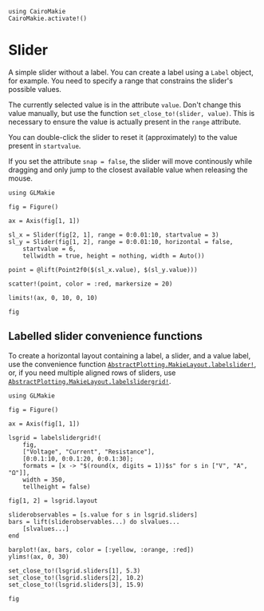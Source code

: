 ```@eval
using CairoMakie
CairoMakie.activate!()
```

# Slider

A simple slider without a label. You can create a label using a `Label` object,
for example. You need to specify a range that constrains the slider's possible values.

The currently selected value is in the attribute `value`.
Don't change this value manually, but use the function `set_close_to!(slider, value)`.
This is necessary to ensure the value is actually present in the `range` attribute.

You can double-click the slider to reset it (approximately) to the value present in `startvalue`.

If you set the attribute `snap = false`, the slider will move continously while dragging and only jump to the closest available value when releasing the mouse.


```@example
using GLMakie

fig = Figure()

ax = Axis(fig[1, 1])

sl_x = Slider(fig[2, 1], range = 0:0.01:10, startvalue = 3)
sl_y = Slider(fig[1, 2], range = 0:0.01:10, horizontal = false,
    startvalue = 6,
    tellwidth = true, height = nothing, width = Auto())

point = @lift(Point2f0($(sl_x.value), $(sl_y.value)))

scatter!(point, color = :red, markersize = 20)

limits!(ax, 0, 10, 0, 10)

fig
```

## Labelled slider convenience functions

To create a horizontal layout containing a label, a slider, and a value label, use the convenience function [`AbstractPlotting.MakieLayout.labelslider!`](@ref), or, if you need multiple aligned rows of sliders, use [`AbstractPlotting.MakieLayout.labelslidergrid!`](@ref).

```@example
using GLMakie

fig = Figure()

ax = Axis(fig[1, 1])

lsgrid = labelslidergrid!(
    fig,
    ["Voltage", "Current", "Resistance"],
    [0:0.1:10, 0:0.1:20, 0:0.1:30];
    formats = [x -> "$(round(x, digits = 1))$s" for s in ["V", "A", "Ω"]],
    width = 350,
    tellheight = false)
    
fig[1, 2] = lsgrid.layout

sliderobservables = [s.value for s in lsgrid.sliders]
bars = lift(sliderobservables...) do slvalues...
    [slvalues...]
end

barplot!(ax, bars, color = [:yellow, :orange, :red])
ylims!(ax, 0, 30)

set_close_to!(lsgrid.sliders[1], 5.3)
set_close_to!(lsgrid.sliders[2], 10.2)
set_close_to!(lsgrid.sliders[3], 15.9)

fig
```
